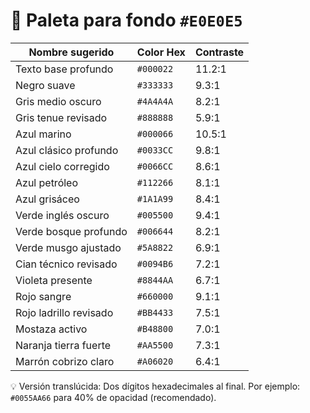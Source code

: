 # 🎨 Paleta para fondo `#E0E0E5`

| Nombre sugerido        | Color Hex | Contraste |
| ---------------------- | --------- | --------- |
| Texto base profundo    | `#000022` | 11.2:1    |
| Negro suave            | `#333333` | 9.3:1     |
| Gris medio oscuro      | `#4A4A4A` | 8.2:1     |
| Gris tenue revisado    | `#888888` | 5.9:1     |
| Azul marino            | `#000066` | 10.5:1    |
| Azul clásico profundo  | `#0033CC` | 9.8:1     |
| Azul cielo corregido   | `#0066CC` | 8.6:1     |
| Azul petróleo          | `#112266` | 8.1:1     |
| Azul grisáceo          | `#1A1A99` | 8.4:1     |
| Verde inglés oscuro    | `#005500` | 9.4:1     |
| Verde bosque profundo  | `#006644` | 8.2:1     |
| Verde musgo ajustado   | `#5A8822` | 6.9:1     |
| Cian técnico revisado  | `#0094B6` | 7.2:1     |
| Violeta presente       | `#8844AA` | 6.7:1     |
| Rojo sangre            | `#660000` | 9.1:1     |
| Rojo ladrillo revisado | `#BB4433` | 7.5:1     |
| Mostaza activo         | `#B48800` | 7.0:1     |
| Naranja tierra fuerte  | `#AA5500` | 7.3:1     |
| Marrón cobrizo claro   | `#A06020` | 6.4:1     |

💡 Versión translúcida:
Dos dígitos hexadecimales al final.
Por ejemplo: `#0055AA66` para 40% de opacidad (recomendado).
